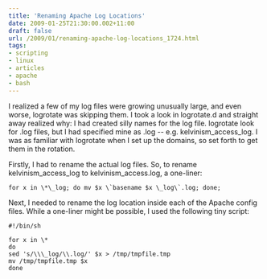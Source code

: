 ```yaml
---
title: 'Renaming Apache Log Locations'
date: 2009-01-25T21:30:00.002+11:00
draft: false
url: /2009/01/renaming-apache-log-locations_1724.html
tags: 
- scripting
- linux
- articles
- apache
- bash
---
```


I realized a few of my log files were growing unusually large, and even worse, logrotate was skipping them. I took a look in logrotate.d and straight away realized why: I had created silly names for the log file. logrotate look for .log files, but I had specified mine as .log -- e.g. kelvinism\_access\_log. I was as familiar with logrotate when I set up the domains, so set forth to get them in the rotation.

Firstly, I had to rename the actual log files. So, to rename kelvinism\_access\_log to kelvinism\_access.log, a one-liner:

```
for x in \*\_log; do mv $x \`basename $x \_log\`.log; done;

```  
  

Next, I needed to rename the log location inside each of the Apache config files. While a one-liner might be possible, I used the following tiny script:

```
#!/bin/sh

for x in \*
do
sed 's/\\\_log/\\.log/' $x > /tmp/tmpfile.tmp
mv /tmp/tmpfile.tmp $x
done

```